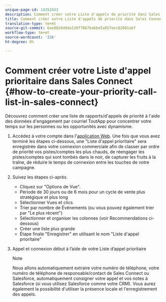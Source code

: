 ```yaml
---
unique-page-id: 14352433
description: Comment créer votre Liste d'appels de priorité dans Sales Connect - Marketo Docs - Documentation du produit
title: Comment créer votre Liste d'appels de priorité dans Sales Connect
translation-type: tm+mt
source-git-commit: 6ae882dddda220f7067babbe5a057eec82601abf
workflow-type: tm+mt
source-wordcount: '226'
ht-degree: 0%

---
```



# Comment créer votre Liste d&#39;appel prioritaire dans Sales Connect {#how-to-create-your-priority-call-list-in-sales-connect}

Découvrez comment créer une liste de rapports/d&#39;appels de priorité à l&#39;aide des données d&#39;engagement par courriel ToutApp pour concentrer votre temps sur les personnes ou les opportunités avec dynamisme.

1. Accédez à votre compte dans l&#39;[application Web](https://toutapp.com/login). Une fois que vous avez terminé les étapes ci-dessous, une &quot;Liste d&#39;appel prioritaire&quot; sera enregistrée dans votre connexion commerciale afin de classer par ordre de priorité vos pistes/comptes les plus chauds, de réengager les pistes/comptes qui sont tombés dans le noir, de capturer les fruits à la traîne, de réduire le temps de connexion entre les touches de votre campagne.

1. Suivez les étapes ci-après.

   * Cliquez sur &quot;Options de Vue&quot;.
   * Période de 30 jours ou de 6 mois pour un cycle de vente plus stratégique et plus long
   * Sélectionner Vues et clics
   * Trier par nombre de Événements (ou vous pouvez également trier par &quot;Le plus récent&quot;)
   * Sélectionner et organiser les colonnes (voir Recommendations ci-dessous)
   * Créer une liste plus grande
   * Étape finale &quot;Enregistrer&quot; en utilisant le nom &quot;Liste d&#39;appel prioritaire&quot;

1. Appel et connexion début à l’aide de votre Liste d’appel prioritaire

   >[!NOTE]
   >
   >Nous allons automatiquement extraire votre numéro de téléphone, votre numéro de téléphone de responsable/contact de Sales Connect ou Salesforce, automatiquement consigner votre appel et vos notes à Salesforce (si vous utilisez Salesforce comme votre CRM). Vous aurez également la possibilité d&#39;utiliser la présence locale et l&#39;enregistrement des appels.
